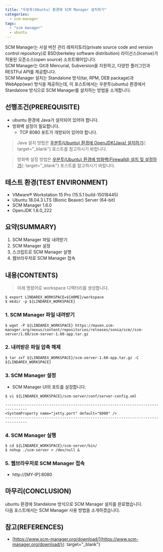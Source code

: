 ```yaml
---
title: "우분투(Ubuntu) 환경에 SCM Manager 설치하기"
categories: 
  - scm-manager
tags: 
  - "scm manager"
  - ubuntu
---
```



SCM Manager는 사설 버전 관리 레파지토리(private source code and version control repository)로 BSD(berkeley software distribution) 라이선스(license)가 적용된 오픈소스(open source) 소프트웨어입니다. <br />
SCM Manager는 Git과 Mercurial, Subversion을 지원하고, 다양한 플러그인과 RESTFul API를 제공합니다. <br />
SCM Manager 설치는 Standalone 방식(tar, RPM, DEB package)과 WebApp(war) 방식을 제공하는데, 이 포스트에서는 우분투(ubuntu) 환경에서 Standalone 방식으로 SCM Manager를 설치하는 방법을 소개합니다.


## 선행조건(PREREQUISITE)
- ubuntu 환경에 Java가 설치되어 있어야 합니다.
- 방화벽 설정이 필요합니다.
    + TCP 8080 포트가 개방되어 있어야 합니다.

> Java 설치 방법은 [우분투(Ubuntu) 환경에 OpenJDK(Java) 설치하기](https://lindarex.github.io/ubuntu/ubuntu-openjdk-installation/){: target="\_blank"} 포스트를 참고하시기 바랍니다.

> 방화벽 설정 방법은 [우분투(Ubuntu) 환경에 방화벽(Firewalld) 설치 및 설정하기](https://lindarex.github.io/ubuntu/ubuntu-firewalld-installation/){: target="\_blank"} 포스트를 참고하시기 바랍니다.


## 테스트 환경(TEST ENVIRONMENT)
- VMware® Workstation 15 Pro (15.5.1 build-15018445)
- Ubuntu 18.04.3 LTS (Bionic Beaver) Server (64-bit)
- SCM Manager 1.6.0
- OpenJDK 1.8.0_222


## 요약(SUMMARY)
1. SCM Manager 파일 내려받기
2. SCM Manager 설정
3. 스크립트로 SCM Manager 살행
4. 웹브라우저로 SCM Manager 접속


## 내용(CONTENTS)

> 아래 명령어로 workspace 디렉터리를 생성합니다.

```console
$ export LINDAREX_WORKSPACE=${HOME}/workspace
$ mkdir -p ${LINDAREX_WORKSPACE}
```

### 1. SCM Manager 파일 내려받기
```console
$ wget -P ${LINDAREX_WORKSPACE} https://maven.scm-manager.org/nexus/content/repositories/releases/sonia/scm//scm-server/1.60/scm-server-1.60-app.tar.gz
```

### 2. 내려받은 파일 압축 해제
```console
$ tar zxf ${LINDAREX_WORKSPACE}/scm-server-1.60-app.tar.gz -C ${LINDAREX_WORKSPACE}
```

### 3. SCM Manager 설정

- SCM Manager UI의 포트를 설정합니다.

```console
$ vi ${LINDAREX_WORKSPACE}/scm-server/conf/server-config.xml
```

```shell
--------------------------------------------------------------------------------
<SystemProperty name="jetty.port" default="8080" />
--------------------------------------------------------------------------------
```

### 4. SCM Manager 실행
```console
$ cd ${LINDAREX_WORKSPACE}/scm-server/bin/
$ nohup ./scm-server > /dev/null &
```

### 5. 웹브라우저로 SCM Manager 접속
- http://[MY-IP]:8080


## 마무리(CONCLUSION)
ubuntu 환경에 Standalone 방식으로 SCM Manager 설치를 완료했습니다. <br />
다음 포스트에서는 SCM Manager 사용 방법을 소개하겠습니다.


## 참고(REFERENCES)
- [https://www.scm-manager.org/download/](https://www.scm-manager.org/download/){: target="\_blank"}
